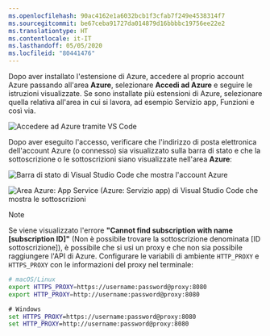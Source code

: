 ```yaml
---
ms.openlocfilehash: 90ac4162e1a6032bcb1f3cfab7f249e4538314f7
ms.sourcegitcommit: be67ceba91727da014879d16bbbbc19756ee22e2
ms.translationtype: HT
ms.contentlocale: it-IT
ms.lasthandoff: 05/05/2020
ms.locfileid: "80441476"
---
```

Dopo aver installato l'estensione di Azure, accedere al proprio account Azure passando all'area **Azure**, selezionare **Accedi ad Azure** e seguire le istruzioni visualizzate. Se sono installate più estensioni di Azure, selezionare quella relativa all'area in cui si lavora, ad esempio Servizio app, Funzioni e così via.

![Accedere ad Azure tramite VS Code](../media/deploy-azure/sign-in-to-azure-through-visual-studio-code.png)

Dopo aver eseguito l'accesso, verificare che l'indirizzo di posta elettronica dell'account Azure (o connesso) sia visualizzato sulla barra di stato e che la sottoscrizione o le sottoscrizioni siano visualizzate nell'area **Azure**:

![Barra di stato di Visual Studio Code che mostra l'account Azure](../media/deploy-azure/azure-account-status-bar-in-visual-studio-code.png)

![Area Azure: App Service (Azure: Servizio app) di Visual Studio Code che mostra le sottoscrizioni](../media/deploy-azure/view-azure-subscription-in-visual-studio-code-app-service-explorer.png)

> [!NOTE]
> Se viene visualizzato l'errore **"Cannot find subscription with name [subscription ID]"** (Non è possibile trovare la sottoscrizione denominata [ID sottoscrizione]), è possibile che si usi un proxy e che non sia possibile raggiungere l'API di Azure. Configurare le variabili di ambiente `HTTP_PROXY` e `HTTPS_PROXY` con le informazioni del proxy nel terminale:
>
> ```bash
> # macOS/Linux
> export HTTPS_PROXY=https://username:password@proxy:8080
> export HTTP_PROXY=http://username:password@proxy:8080
> ```
>
> ```cmd
> # Windows
> set HTTPS_PROXY=https://username:password@proxy:8080
> set HTTP_PROXY=http://username:password@proxy:8080
> ```
